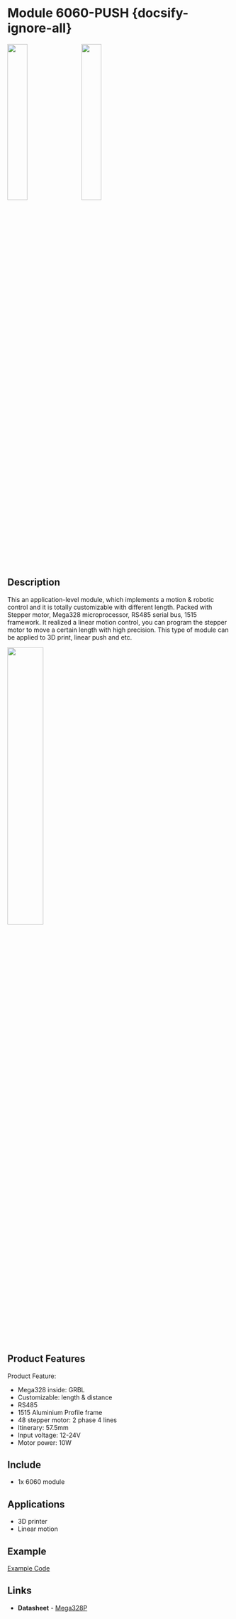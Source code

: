 # Module 6060-PUSH {docsify-ignore-all}

<img src="assets/img/product_pics/1515/6060-push/6060_push_01.jpg" width="30%" height="30%"> &nbsp;&nbsp;&nbsp;<img src="assets/img/product_pics/1515/6060-push/6060_push_02.jpg" width="30%" height="30%">



<!--
:octocat:**[Code](#Code)**&nbsp;&nbsp;&nbsp;&nbsp;&nbsp;&nbsp;
-->

## Description

This an application-level module, which implements a motion & robotic control and it is totally customizable with different length. Packed with Stepper motor, Mega328 microprocessor, RS485 serial bus, 1515 framework. It realized a linear motion control, you can program the stepper motor to move a certain length with high precision. This type of module can be applied to 3D print,  linear push and etc.    

<img src="assets/img/product_pics/1515/6060-push/6060_push_03.jpg" width="40%" height="40%">

## Product Features
Product Feature:
- Mega328 inside: GRBL 
- Customizable: length & distance
- RS485 
- 1515 Aluminium Profile frame
- 48 stepper motor: 2 phase 4 lines 
- Itinerary: 57.5mm
- Input voltage: 12-24V
- Motor power: 10W 

## Include

- 1x 6060 module 

## Applications

- 3D printer
- Linear motion

## Example

<a href="#/en/uiflow/RS485">Example Code</a>

## Links

-  **Datasheet** - [Mega328P](http://ww1.microchip.com/downloads/en/DeviceDoc/Atmel-7810-Automotive-Microcontrollers-ATmega328P_Datasheet.pdf)
  

<script>

   var purchase_link = 'https://m5stack.com/collections/m5-application/products/m5stack-6060-push';

   anchor_search(purchase_link);
   scrollFunc();

</script>


